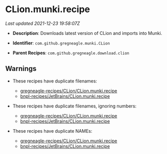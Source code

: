# CLion.munki.recipe

_Last updated 2021-12-23 19:58:07Z_

- **Description**: Downloads latest version of CLion and imports into Munki.

- **Identifier**: `com.github.gregneagle.munki.CLion`

- **Parent Recipes**: `com.github.gregneagle.download.clion`

## Warnings

- These recipes have duplicate filenames:
    - [gregneagle-recipes/CLion/CLion.munki.recipe](/autopkg-dupe-tracker/gregneagle-recipes/CLion/CLion.munki.recipe)
    - [bnpl-recipes/JetBrains/CLion.munki.recipe](/autopkg-dupe-tracker/bnpl-recipes/JetBrains/CLion.munki.recipe)

- These recipes have duplicate filenames, ignoring numbers:
    - [gregneagle-recipes/CLion/CLion.munki.recipe](/autopkg-dupe-tracker/gregneagle-recipes/CLion/CLion.munki.recipe)
    - [bnpl-recipes/JetBrains/CLion.munki.recipe](/autopkg-dupe-tracker/bnpl-recipes/JetBrains/CLion.munki.recipe)

- These recipes have duplicate NAMEs:
    - [gregneagle-recipes/CLion/CLion.munki.recipe](/autopkg-dupe-tracker/gregneagle-recipes/CLion/CLion.munki.recipe)
    - [bnpl-recipes/JetBrains/CLion.munki.recipe](/autopkg-dupe-tracker/bnpl-recipes/JetBrains/CLion.munki.recipe)